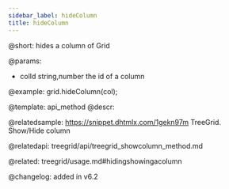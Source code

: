 ```yaml
---
sidebar_label: hideColumn
title: hideColumn
---          
```


@short: hides a column of Grid


@params:
- colId	string,number	the id of a column



@example:
grid.hideColumn(col);


@template: api_method
@descr:

@relatedsample: https://snippet.dhtmlx.com/1gekn97m	TreeGrid. Show/Hide column

@relatedapi: treegrid/api/treegrid_showcolumn_method.md

@related: treegrid/usage.md#hidingshowingacolumn

@changelog: added in v6.2


